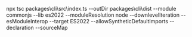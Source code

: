npx tsc packages\cli\src\index.ts --outDir packages\cli\dist --module commonjs --lib es2022 --moduleResolution node --downlevelIteration --esModuleInterop --target ES2022 --allowSyntheticDefaultImports --declaration --sourceMap
